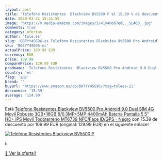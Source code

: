 ```yaml
---
layout: post
title: 'Telefono Resistentes  Blackview BV5500 P al 15.39 % de descuento'
date: 2020-03-31 18:31:59
image: 'https://m.media-amazon.com/images/I/41y4Mo67edL._SL400_.jpg'
comments: true
category: ofertas
author: 'tole.es'
slug: 'B07YY4SG96-es Telefono Resistentes Blackview BV5500 Pro Android 9.0 Dual...'
sku: 'B07YY4SG96-es'
actualPrice: 109.99 EUR
currency: EUR
price: 109.99
comparePrice: 129.99 EUR
prodname: 'Telefono Resistentes  Blackview BV5500 Pro Android 9.0 Dual SIM 4G Movil Robusto  3GB+16GB  8/0.3MP+5MP  4400mAh Batería  Pantalla 5.5" HD+ IPS Movil Todoterreno  MT6739  NFC/Face ID/GPS - Negro'
country: 'es'
flag: '🇪🇸'
brand: ''
buyurl: 'https://www.amazon.es/dp/B07YY4SG96/?tag=tolees-21'
descuento: '15.39'
average: '114.99'
---
```


Está [Telefono Resistentes  Blackview BV5500 Pro Android 9.0 Dual SIM 4G Movil Robusto  3GB+16GB  8/0.3MP+5MP  4400mAh Batería  Pantalla 5.5" HD+ IPS Movil Todoterreno  MT6739  NFC/Face ID/GPS - Negro](https://www.amazon.es/dp/B07YY4SG96/?tag=tolees-21) con 15.39 de descuento por 109.99 EUR (original: 129.99 EUR) en el siguiente enlace!

[![Telefono Resistentes  Blackview BV5500 P](https://m.media-amazon.com/images/I/41y4Mo67edL._SL400_.jpg)](https://www.amazon.es/dp/B07YY4SG96/?tag=tolees-21)

ℹ️:


[🛒 Ver la oferta!!](https://www.amazon.es/dp/B07YY4SG96/?tag=tolees-21)
